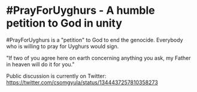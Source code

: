 # #PrayForUyghurs - A humble petition to God in unity

#PrayForUyghurs is a "petition" to God to end the genocide. Everybody who is willing to pray for Uyghurs would sign. 

"If two of you agree here on earth concerning anything you ask, my Father in heaven will do it for you."

Public discussion is currently on Twitter: https://twitter.com/csomgyula/status/1344437257810358273
